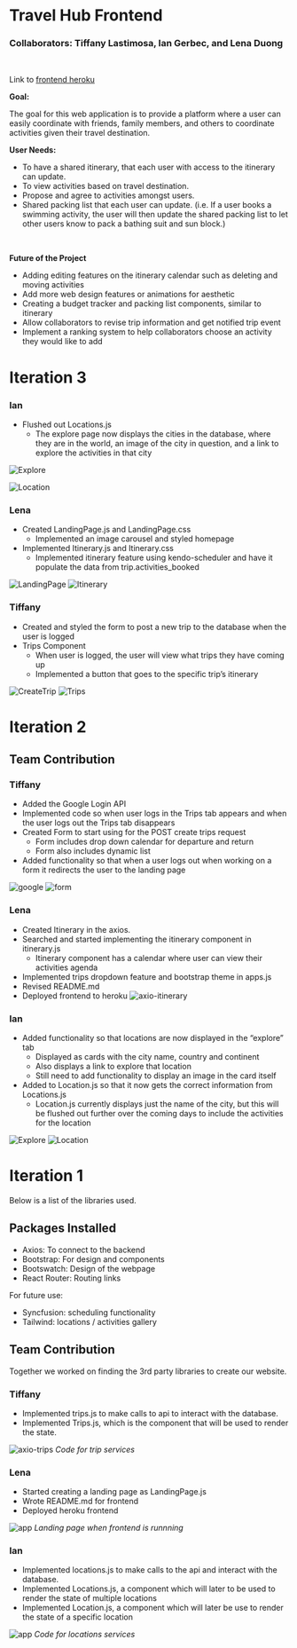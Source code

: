 # Travel Hub Frontend
### <b>Collaborators: Tiffany Lastimosa, Ian Gerbec, and Lena Duong</b>
<br>

Link to [frontend heroku](https://travelhub-frontend-emerald.herokuapp.com/)

**Goal:** 

The goal for this web application is to provide a platform where a user can easily coordinate with friends, family members, and others to coordinate activities given their travel destination.

**User Needs:** 

- To have a shared itinerary, that each user with access to the itinerary can update.
- To view activities based on travel destination.
- Propose and agree to activities amongst users.
- Shared packing list that each user can update. (i.e. If a user books a swimming activity, the user will then update the shared packing list to let other users know to pack a bathing suit and sun block.)
</br>

**Future of the Project**
- Adding editing features on the itinerary calendar such as deleting and moving activities
- Add more web design features or animations for aesthetic
- Creating a budget tracker and packing list components, similar to itinerary
- Allow collaborators to revise trip information and get notified trip event
- Implement a ranking system to help collaborators choose an activity they would like to add 

# Iteration 3

### Ian

- Flushed out Locations.js
    - The explore page now displays the cities in the database, where they are in the world, an image of the city in question, and a link to explore the activities in that city

![Explore](https://github.ccs.neu.edu/NEU-CS5610-SU22/team-emerald-frontend-travel-hub/blob/main/src/screenshots/Iteration3/IG-Explore-Page.jpg?raw=true)

![Location](https://github.ccs.neu.edu/NEU-CS5610-SU22/team-emerald-frontend-travel-hub/blob/main/src/screenshots/Iteration3/IG-Location-Page.jpg?raw=true)

### Lena

- Created LandingPage.js and LandingPage.css
    - Implemented an image carousel and styled homepage
- Implemented Itinerary.js and Itinerary.css
    - Implemented itinerary feature using kendo-scheduler and have it populate the data from trip.activities_booked

![LandingPage](./src/screenshots/Iteration3/LD-LandingPage.png)
![Itinerary](./src/screenshots/Iteration3/LD-Itinerary.png)

### Tiffany

- Created and styled the form to post a new trip to the database when the user is logged
- Trips Component
    - When user is logged, the user will view what trips they have coming up
    - Implemented a button that goes to the specific trip’s itinerary

![CreateTrip](https://github.ccs.neu.edu/NEU-CS5610-SU22/team-emerald-frontend-travel-hub/blob/main/src/screenshots/Iteration3/TL-Create-Trips-Page.jpg?raw=true)
![Trips](https://github.ccs.neu.edu/NEU-CS5610-SU22/team-emerald-frontend-travel-hub/blob/main/src/screenshots/Iteration3/TL-Trips-Page.jpg?raw=true)

# Iteration 2

## Team Contribution

### Tiffany

- Added the Google Login API
- Implemented code so when user logs in the Trips tab appears and when the user logs out the Trips tab disappears
- Created Form to start using for the POST create trips request
    - Form includes drop down calendar for departure and return
    - Form also includes dynamic list
- Added functionality so that when a user logs out when working on a form it redirects the user to the landing page

![google](./src/screenshots/Iteration2/TL-Google-Login-API.jpg)
![form](./src/screenshots/Iteration2/TL-Trips-Form.jpg)

### Lena
- Created Itinerary in the axios.
- Searched and started implementing the itinerary component in itinerary.js
    - Itinerary component has a calendar where user can view their activities agenda
- Implemented trips dropdown feature and bootstrap theme in apps.js
- Revised README.md
- Deployed frontend to heroku
![axio-itinerary](./src/screenshots/Iteration2/LD-axios-itinerary.png "axios itinerary")

### Ian

- Added functionality so that locations are now displayed in the “explore” tab
    - Displayed as cards with the city name, country and continent
    - Also displays a link to explore that location
    - Still need to add functionality to display an image in the card itself
- Added to Location.js so that it now gets the correct information from Locations.js
    - Location.js currently displays just the name of the city, but this will be flushed out further over the coming days to include the activities for the location

![Explore](https://github.ccs.neu.edu/NEU-CS5610-SU22/team-emerald-frontend-travel-hub/blob/main/src/screenshots/Iteration2/IG-Explore-Page.jpg?raw=true)
![Location](https://github.ccs.neu.edu/NEU-CS5610-SU22/team-emerald-frontend-travel-hub/blob/main/src/screenshots/Iteration2/IG-Location-Page.jpg?raw=true)

# Iteration 1

Below is a list of the libraries used. 

## Packages Installed
- Axios: To connect to the backend
- Bootstrap: For design and components
- Bootswatch: Design of the webpage
- React Router: Routing links

For future use:
- Syncfusion: scheduling functionality 
- Tailwind: locations / activities gallery

## Team Contribution

Together we worked on finding the 3rd party libraries to create our website.

### Tiffany
- Implemented trips.js to make calls to api to interact with the database.
- Implemented Trips.js, which is the component that will be used to render the state.

![axio-trips](./src/screenshots/Iteration1/TL-axios-trips.jpg "axios trips")
*Code for trip services*

### Lena 
- Started creating a landing page as LandingPage.js
- Wrote README.md for frontend
- Deployed heroku frontend

![app](./src/screenshots/Iteration1/landing-page.png "axios trips")
*Landing page when frontend is runnning*

### Ian
- Implemented locations.js to make calls to the api and interact with the database.
- Implemented Locations.js, a component which will later to be used to render the state of multiple locations
- Implemented Location.js, a component which will later be use to render the state of a specific location

![app](./src/screenshots/Iteration1/IG-axios-locations.png "axios locations")
*Code for locations services*
